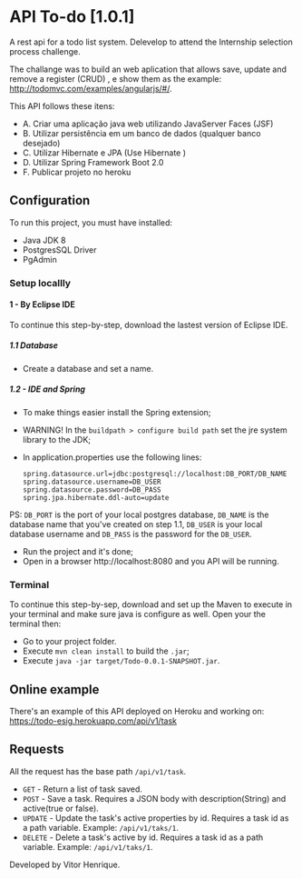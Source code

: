# API To-do [1.0.1] 
A rest api for a todo list system. Delevelop to attend the Internship selection process challenge.

The challange was to build an web aplication that allows save, update and
remove a register (CRUD) , e show them as the example: http://todomvc.com/examples/angularjs/#/. 

This API follows these itens:
- A. Criar uma aplicação java web utilizando JavaServer Faces (JSF)
- B. Utilizar persistência em um banco de dados (qualquer banco desejado)
- C. Utilizar Hibernate e JPA (Use Hibernate )
- D. Utilizar Spring Framework Boot 2.0
- F. Publicar projeto no heroku

## Configuration

To run this project, you must have installed:
- Java JDK 8
- PostgresSQL Driver
- PgAdmin

### Setup locallly

#### 1 - By Eclipse IDE
To continue this step-by-step, download the lastest version of Eclipse IDE.

##### 1.1 Database
- Create a database and set a name.

##### 1.2 - IDE and Spring
- To make things easier install the Spring extension;

- WARNING! In the ``buildpath > configure build path`` set the jre system library to the JDK;

- In application.properties use the following lines:  

    ``spring.datasource.url=jdbc:postgresql://localhost:DB_PORT/DB_NAME``  
    ``spring.datasource.username=DB_USER``
    ``spring.datasource.password=DB_PASS``  
    ``spring.jpa.hibernate.ddl-auto=update``  

PS: ``DB_PORT`` is the port of your local postgres database, ``DB_NAME`` is the database name that you've created on step 1.1, ``DB_USER`` is your local database username and ``DB_PASS`` is the password for the ``DB_USER``.

- Run the project and it's done;
- Open in a browser http://localhost:8080 and you API will be running.

### Terminal

To continue this step-by-sep, download and set up the Maven to execute in your terminal and make sure java is configure as well. Open your the terminal then:

- Go to your project folder.
- Execute ``mvn clean install`` to build the ``.jar``;
- Execute ``java -jar target/Todo-0.0.1-SNAPSHOT.jar``.

## Online example

There's an example of this API deployed on Heroku and working on: https://todo-esig.herokuapp.com/api/v1/task

## Requests

All the request has the base path ``/api/v1/task``.

- ``GET`` - Return a list of task saved.
- ``POST`` - Save a task. Requires a JSON body with description(String) and active(true or false).
- ``UPDATE`` - Update the task's active properties by id. Requires a task id as a path variable. Example: ``/api/v1/taks/1``.
- ``DELETE`` - Delete a task's active by id. Requires a task id as a path variable. Example: ``/api/v1/taks/1``.


Developed by Vitor Henrique.